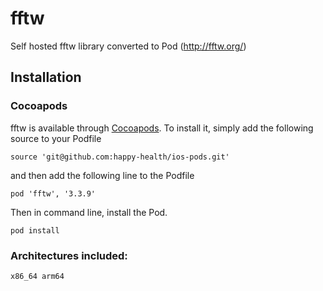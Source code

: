 # fftw

Self hosted fftw library converted to Pod (http://fftw.org/)

## Installation

### Cocoapods

fftw is available through [Cocoapods](http://cocoapods.org/). To install it, simply add the following source to your Podfile

```
source 'git@github.com:happy-health/ios-pods.git'
```

and then add the following line to the Podfile

```
pod 'fftw', '3.3.9'
```

Then in command line, install the Pod.

```
pod install
```

### Architectures included: 

```
x86_64 arm64
```
